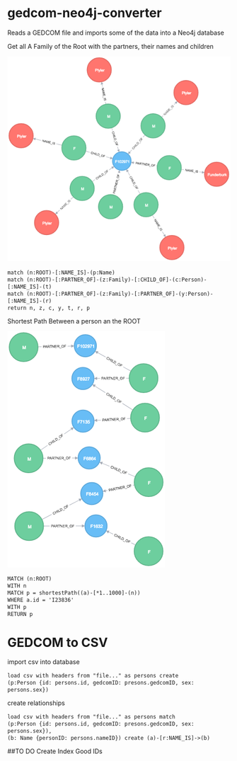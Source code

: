 # gedcom-neo4j-converter
Reads a GEDCOM file and imports some of the data into a Neo4j database

Get all A Family of the Root with the partners, their names and children

![Project Preview](family.png)

```
match (n:ROOT)-[:NAME_IS]-(p:Name) 
match (n:ROOT)-[:PARTNER_OF]-(z:Family)-[:CHILD_OF]-(c:Person)-[:NAME_IS]-(t) 
match (n:ROOT)-[:PARTNER_OF]-(z:Family)-[:PARTNER_OF]-(y:Person)-[:NAME_IS]-(r) 
return n, z, c, y, t, r, p
```

Shortest Path Between a person an the ROOT

![Project Preview](shortestPath.png)

```
MATCH (n:ROOT)
WITH n
MATCH p = shortestPath((a)-[*1..1000]-(n))
WHERE a.id = 'I23836'
WITH p
RETURN p
```

# GEDCOM to CSV

import csv into database

```
load csv with headers from "file..." as persons create 
(p:Person {id: persons.id, gedcomID: presons.gedcomID, sex: persons.sex})
```

create relationships

```
load csv with headers from "file..." as persons match 
(p:Person {id: persons.id, gedcomID: presons.gedcomID, sex: persons.sex}),
(b: Name {personID: persons.nameID}) create (a)-[r:NAME_IS]->(b)
```

##TO DO
Create Index
Good IDs